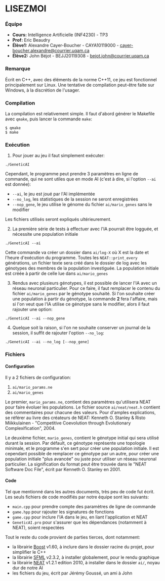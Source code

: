 # LISEZMOI

### Équipe

- **Cours:** Intelligence Artificielle (INF4230) - TP3
- **Prof:** Eric Beaudry
- **Élève1:** Alexandre Cayer-Boucher - CAYA10119000 - cayer-boucher.alexandre@courrier.uqam.ca
- **Élève2:** John Béjot - BEJJ20119308 - bejot.john@courrier.uqam.ca

### Remarque

Écrit en C++, avec des éléments de la norme C++11, ce jeu est fonctionnel principalement sur Linux. Une tentative de compilation peut-être faite sur Windows, à la discrétion de l'usager.


### Compilation

La compilation est relativement simple. Il faut d'abord générer le Makefile avec `qmake`, puis lancer la commande `make`:

```
$ qmake
$ make
```


### Exécution

1. Pour jouer au jeu il faut simplement exécuter:

`./GeneticAI`


Cependant, le programme peut prendre 3 paramètres en ligne de commande, qui ne sont utiles que en mode AI (c'est à dire, si l'option `--ai` est donnée):

- `--ai`, le jeu est joué par l'AI implémentée
- `--no_log`, les statistiques de la session ne seront enregistrées
- `--nop_gene`, le jeu utilise le génome du fichier `ai/mario_genes` sans le modifier

Les fichiers utilisés seront expliqués ultérieurement.

2. La première série de tests à effectuer avec l'IA pourrait être logguée, et nécessite une population initiale

`./GeneticAI --ai`

Cette commande va créer un dossier dans `ai/log-X` où X est la date et l'heure d'exécution du programme. Toutes les `NEAT::print_every` générations, un fichier texte sera créé dans le dossier de log avec les génotypes des membres de la population investiguée. La population initiale est créée à partir de celle lue dans `ai/mario_genes`

3. Rendus avec plusieurs génotypes, il est possible de lancer l'IA avec un réseau neuronal particulier. Pour ce faire, il faut remplacer le contenu du fichier `ai/mario_genes` par le génotype souhaité. Si l'on souhaite créer une population à partir du génotype, la commande **2** fera l'affaire, mais si l'on veut que l'IA utilise ce génotype sans le modifier, alors il faut rajouter une option:

`./GeneticAI --ai --nop_gene`

4. Quelque soit la raison, si l'on ne souhaite conserver un journal de la session, il suffit de rajouter l'option `--no_log`:

`./GeneticAI --ai --no_log [--nop_gene]`


### Fichiers

#### Configuration

Il y a 2 fichiers de configuration:

1. `ai/mario_params.ne`
2. `ai/mario_genes`

Le premier, `mario_params.ne`, contient des paramètres qu'utilisera NEAT pour faire évoluer les populations. Le fichier source `ai/neat/neat.h` contient des commentaires pour chacune des valeurs. Pour d'amples explications, se référer au livre des créateurs de NEAT: Kenneth O. Stanley & Risto Miikkulainen - "Competitive Coevolution through Evolutionary Complexification", 2004.

Le deuxième fichier, `mario_genes`, contient le génotype initial qui sera utilisé durant la session. Par défault, ce génotype représente une topologie minimale, et le programme s'en sert pour créer une population initiale. Il est cependant possible de remplacer ce génotype par un autre, pour créer une population initiale "plus avancée" ou juste pour utiliser un réseau neuronal particulier. La signification du format peut être trouvée dans le "NEAT Software Doc File", écrit par Kenneth O. Stanley en 2001.

#### Code

Tel que mentionné dans les autres documents, très peu de code fut écrit. Les seuls fichiers de code modifiés par notre équipe sont les suivants:

- `main.cpp` pour prendre compte des paramètres de ligne de commande
- `game.hpp` pour rajouter les signatures de fonctions
- `game.cpp` pour inclure l'IA dans le jeu, en liant l'application et NEAT
- `GeneticAI.pro` pour s'assurer que les dépendances (notamment à NEAT), soient respectées

Tout le reste du code provient de parties tierces, dont notamment:

- la librairie [Boost](http://www.boost.org/users/history/version_1_60_0.html) v1.60, à inclure dans le dossier racine du projet, pour simplifier le C++
- la librairie [SFML](http://www.sfml-dev.org/download/sfml/2.3.2/) v2.3.2, à installer globalement, pour le rendu graphique
- la librairie [NEAT](http://nn.cs.utexas.edu/?neat-c) v1.2.1 edition 2010, à installer dans le dossier `ai/`, noyau dur de notre AI
- les fichiers du jeu, écrit par Jérémy Goussé, un ami à John


